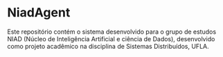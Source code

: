 # NiadAgent
Este repositório contém o sistema desenvolvido para o grupo de estudos NIAD (Núcleo de Inteligência Artificial e ciência de Dados), desenvolvido como projeto acadêmico na disciplina de Sistemas Distribuídos, UFLA.
